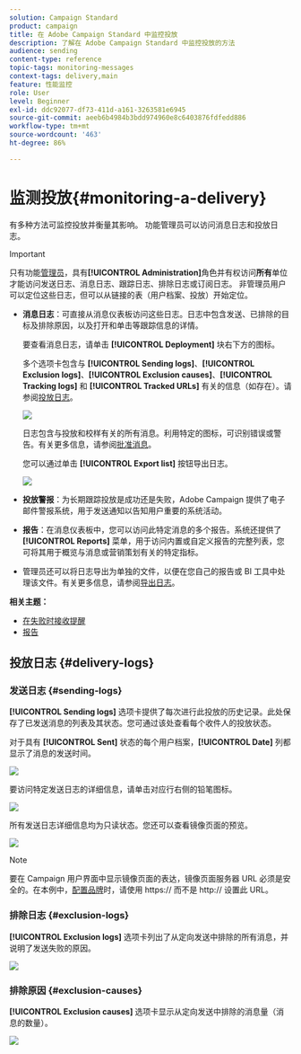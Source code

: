 ```yaml
---
solution: Campaign Standard
product: campaign
title: 在 Adobe Campaign Standard 中监控投放
description: 了解在 Adobe Campaign Standard 中监控投放的方法
audience: sending
content-type: reference
topic-tags: monitoring-messages
context-tags: delivery,main
feature: 性能监控
role: User
level: Beginner
exl-id: ddc92077-df73-411d-a161-3263581e6945
source-git-commit: aeeb6b4984b3bdd974960e8c6403876fdfedd886
workflow-type: tm+mt
source-wordcount: '463'
ht-degree: 86%

---
```


# 监测投放{#monitoring-a-delivery}

有多种方法可监控投放并衡量其影响。 功能管理员可以访问消息日志和投放日志。

>[!IMPORTANT]
>
>只有功能[管理员](../../administration/using/users-management.md#functional-administrators)，具有&#x200B;**[!UICONTROL Administration]**&#x200B;角色并有权访问&#x200B;**所有**&#x200B;单位才能访问发送日志、消息日志、跟踪日志、排除日志或订阅日志。 非管理员用户可以定位这些日志，但可以从链接的表（用户档案、投放）开始定位。

* **消息日志**：可直接从消息仪表板访问这些日志。日志中包含发送、已排除的目标及排除原因，以及打开和单击等跟踪信息的详情。

   要查看消息日志，请单击 **[!UICONTROL Deployment]** 块右下方的图标。

   多个选项卡包含与 **[!UICONTROL Sending logs]**、**[!UICONTROL Exclusion logs]**、**[!UICONTROL Exclusion causes]**、**[!UICONTROL Tracking logs]** 和 **[!UICONTROL Tracked URLs]** 有关的信息（如存在）。请参阅[投放日志](#delivery-logs)。

   ![](assets/sending_delivery1.png)

   日志包含与投放和校样有关的所有消息。利用特定的图标，可识别错误或警告。有关更多信息，请参阅[批准消息](../../sending/using/previewing-messages.md)。

   您可以通过单击 **[!UICONTROL Export list]** 按钮导出日志。

   ![](assets/sending_delivery2.png)

* **投放警报**：为长期跟踪投放是成功还是失败，Adobe Campaign 提供了电子邮件警报系统，用于发送通知以告知用户重要的系统活动。
* **报告**：在消息仪表板中，您可以访问此特定消息的多个报告。系统还提供了 **[!UICONTROL Reports]** 菜单，用于访问内置或自定义报告的完整列表，您可将其用于概览与消息或营销策划有关的特定指标。
* 管理员还可以将日志导出为单独的文件，以便在您自己的报告或 BI 工具中处理该文件。有关更多信息，请参阅[导出日志](../../automating/using/exporting-logs.md)。

**相关主题：**

* [在失败时接收提醒](../../sending/using/receiving-alerts-when-failures-happen.md)
* [报告](../../reporting/using/about-dynamic-reports.md)

## 投放日志 {#delivery-logs}

### 发送日志 {#sending-logs}

**[!UICONTROL Sending logs]** 选项卡提供了每次进行此投放的历史记录。此处保存了已发送消息的列表及其状态。您可通过该处查看每个收件人的投放状态。

对于具有 **[!UICONTROL Sent]** 状态的每个用户档案，**[!UICONTROL Date]** 列都显示了消息的发送时间。

![](assets/sending_delivery3.png)

要访问特定发送日志的详细信息，请单击对应行右侧的铅笔图标。

![](assets/sending_access-sending-log.png)

所有发送日志详细信息均为只读状态。您还可以查看镜像页面的预览。

![](assets/sending_sending-log.png)

>[!NOTE]
>
>要在 Campaign 用户界面中显示镜像页面的表达，镜像页面服务器 URL 必须是安全的。在本例中，[配置品牌](../../administration/using/branding.md#configuring-and-using-brands)时，请使用 https:// 而不是 http:// 设置此 URL。

### 排除日志 {#exclusion-logs}

**[!UICONTROL Exclusion logs]** 选项卡列出了从定向发送中排除的所有消息，并说明了发送失败的原因。

![](assets/sending_delivery4.png)

### 排除原因 {#exclusion-causes}

**[!UICONTROL Exclusion causes]** 选项卡显示从定向发送中排除的消息量（消息的数量）。

![](assets/sending_delivery5.png)
